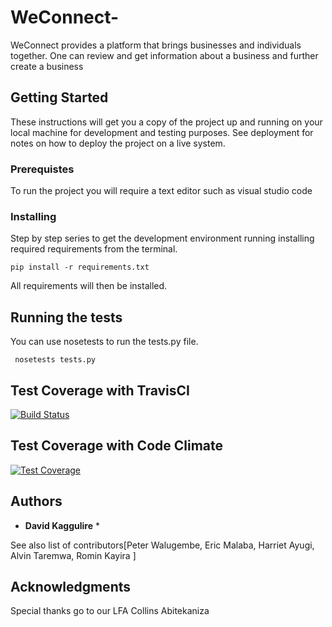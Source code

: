 # WeConnect-

WeConnect provides a platform that brings businesses and individuals together. One can review and get information about a business and further create a business

## Getting Started

These instructions will get you a copy of the project up and running on your local machine for development and testing purposes. See deployment for notes on how to deploy the project on a live system.

### Prerequistes

To run the project you will require  a text editor such as visual studio code

### Installing

Step by step series to get the development environment running installing required requirements from the terminal.

```
pip install -r requirements.txt
```

All requirements will then be installed.

## Running the tests

You can use nosetests to run the tests.py file.

```
 nosetests tests.py
```

## Test Coverage with TravisCI

[![Build Status](https://travis-ci.org/davidkaggulire/WeConnect-.svg?branch=feature-challenge2)](https://travis-ci.org/davidkaggulire/WeConnect-)

## Test Coverage with Code Climate

[![Test Coverage](https://api.codeclimate.com/v1/badges/a99a88d28ad37a79dbf6/test_coverage)](https://codeclimate.com/github/codeclimate/codeclimate/test_coverage)

## Authors

* **David Kaggulire** *

See also list of contributors[Peter Walugembe, Eric Malaba, Harriet Ayugi, Alvin Taremwa, Romin Kayira ]

## Acknowledgments

Special thanks go to our LFA Collins Abitekaniza